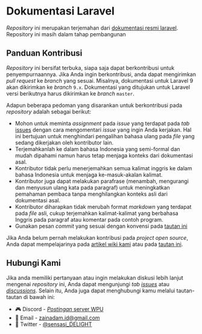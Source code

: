 # Dokumentasi Laravel

_Repository_ ini merupakan terjemahan dari [dokumentasi resmi laravel](https://github.com/laravel/docs). Repository ini masih dalam tahap pembangunan

## Panduan Kontribusi

_Repository_ ini bersifat terbuka, siapa saja dapat berkontribusi untuk penyempurnaannya. Jika Anda ingin berkontribusi, anda dapat mengirimkan _pull request_ ke _branch_ yang sesuai. Misalnya, dokumentasi untuk Laravel 9 akan dikirimkan ke _branch_ `9.x`. Dokumentasi yang ditujukan untuk Laravel versi berikutnya harus dikirimkan ke _branch_ `master`.

Adapun beberapa pedoman yang disarankan untuk berkontribusi pada _repository_ adalah sebagai berikut:
- Mohon untuk meminta _assignment_ pada _issue_ yang terdapat pada _tab_ [issues](https://github.com/sensasi-delight/dokumentasi-laravel/issues?q=is%3Aissue+is%3Aopen+label%3A%22good+first+issue%22) dengan cara mengomentari _issue_ yang ingin Anda kerjakan. Hal ini bertujuan untuk menghindari pengalihan bahasa ulang pada _file_ yang sedang dikerjakan oleh kontributor lain.
- Terjemahkanlah ke dalam bahasa Indonesia yang semi-formal dan mudah dipahami namun harus tetap menjaga konteks dari dokumentasi asal.
- Kontributor tidak perlu menerjemahkan semua kalimat inggris ke dalam bahasa Indonesia untuk menjaga ke-masuk-akalan kalimat.
- Kontributor juga dapat melakukan parafrase (menambah, mengurangi dan menyusun ulang kata pada paragraf) untuk meningkatkan pemahaman pembaca tanpa menghilangkan konteks asli dari dokumentasi asal.
- Kontributor diharapkan tidak merubah format _markdown_ yang terdapat pada _file_ asli, cukup terjemahkan kalimat-kalimat yang berbahasa Inggris pada paragraf atau komentar pada contoh program.
- Gunakan pesan _commit_ yang sesuai dengan konvensi pada [tautan ini](https://gist.github.com/joshbuchea/6f47e86d2510bce28f8e7f42ae84c716)

Jika Anda belum pernah melakukan kontribusi pada _project open source_, Anda dapat mempelajarinya pada [artikel wiki kami](https://github.com/lara-army/dokumentasi-laravel/wiki/Tutorial-Kontribusi) atau pada [tautan ini](https://github.com/endymuhardin/belajarGit/blob/master/cara-berkontribusi-opensources-github.md).

## Hubungi Kami

Jika anda memiliki pertanyaan atau ingin melakukan diskusi lebih lanjut mengenai _repository_ ini, Anda dapat mengunjungi _tab_ [_issues_](https://github.com/sensasi-delight/dokumentasi-laravel/issues) atau [_discussions_](https://github.com/sensasi-delight/dokumentasi-laravel/discussions). Selain itu, Anda juga dapat menghubungi kamu melalui tautan-tautan di bawah ini:
- 🎮 Discord - [_Postingan_ server WPU](https://discord.com/channels/722002048643497994/1061997538560966717)
- 📧 Email - [zainadam.id@gmail.com](mailto:zainadam.id@gmail.com?subject=[GitHub]%20Dokumentasi%20Laravel)
- 🐤 Twitter - [@sensasi_DELIGHT](https://twitter.com/sensasi_DELIGHT)
